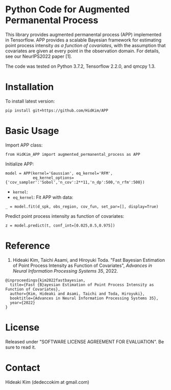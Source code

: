 # Python Code for Augmented Permanental Process 
This library provides augmented permanental process (APP) implemented in Tensorflow. APP provides a scalable Bayesian framework for estimating point process intensity *as a function of covariates*, with the assumption that covariates are given at every point in the observation domain. For details, see our NeurIPS2022 paper [1].

The code was tested on Python 3.7.2, Tensorflow 2.2.0, and qmcpy 1.3.

# Installation
To install latest version:
```
pip install git+https://github.com/HidKim/APP
```

# Basic Usage
Import APP class:
```
from HidKim_APP import augmented_permanental_process as APP
```
Initialize APP:
```
model = APP(kernel='Gaussian', eq_kernel='RFM',  
            eq_kernel_options={'cov_sampler':'Sobol','n_cov':2**11,'n_dp':500,'n_rfm':500})
```
- `kernel`: 
- `eq_kernel`:
Fit APP with data:
```
_ = model.fit(d_spk, obs_region, cov_fun, set_par=[], display=True)
```
Predict point process intensity as function of covariates:
```
z = model.predict(t, conf_int=[0.025,0.5,0.975])
```

# Reference
1. Hideaki Kim, Taichi Asami, and Hiroyuki Toda. "Fast Bayesian Estimation of Point Process Intensity as Function of Covariates", *Advances in Neural Information Processing Systems 35*, 2022.
```
@inproceedings{kim2022fastbayesian,
  title={Fast {B}ayesian Estimation of Point Process Intensity as Function of Covariates},
  author={Kim, Hideaki and Asami, Taichi and Toda, Hiroyuki},
  booktitle={Advances in Neural Information Processing Systems 35},
  year={2022}
}
``` 

# License
Released under "SOFTWARE LICENSE AGREEMENT FOR EVALUATION". Be sure to read it.

# Contact
Hideaki Kim (dedeccokim at gmail.com)